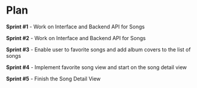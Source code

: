 
# Plan

<b>Sprint #1</b>
     - Work on Interface and Backend API for Songs

<b>Sprint #2</b>
    - Work on Interface and Backend API for Songs

<b>Sprint #3</b>
    - Enable user to favorite songs and add album covers to the list of songs

<b>Sprint #4</b>
    - Implement favorite song view and start on the song detail view

<b>Sprint #5</b>
    - Finish the Song Detail View